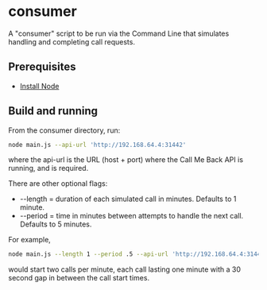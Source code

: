 # consumer

A "consumer" script to be run via the Command Line that simulates handling and completing call requests.

## Prerequisites

* [Install Node](https://nodejs.org/en/download/)

## Build and running

From the consumer directory, run:

```bash
node main.js --api-url 'http://192.168.64.4:31442'
```

where the api-url is the URL (host + port) where the Call Me Back API is running, and is required.

There are other optional flags:

* --length = duration of each simulated call in minutes. Defaults to 1 minute.
* --period = time in minutes between attempts to handle the next call. Defaults to 5 minutes.

For example,

```bash
node main.js --length 1 --period .5 --api-url 'http://192.168.64.4:31442'
```

would start two calls per minute, each call lasting one minute with a 30 second gap in between the call start times.
